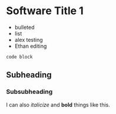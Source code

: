 # Software Title 1

* bulleted
* list
* alex testing
* Ethan editing

```
code block
```

## Subheading
### Subsubheading
I can also *italicize* and **bold** things like this.

